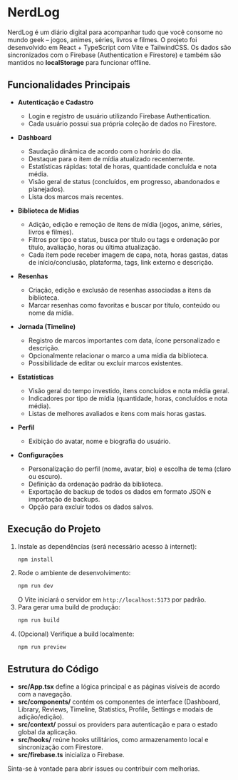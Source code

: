 # NerdLog

NerdLog é um diário digital para acompanhar tudo que você consome no mundo geek – jogos, animes, séries, livros e filmes. O projeto foi desenvolvido em React + TypeScript com Vite e TailwindCSS. Os dados são sincronizados com o Firebase (Authentication e Firestore) e também são mantidos no **localStorage** para funcionar offline.

## Funcionalidades Principais

- **Autenticação e Cadastro**
  - Login e registro de usuário utilizando Firebase Authentication.
  - Cada usuário possui sua própria coleção de dados no Firestore.

- **Dashboard**
  - Saudação dinâmica de acordo com o horário do dia.
  - Destaque para o item de mídia atualizado recentemente.
  - Estatísticas rápidas: total de horas, quantidade concluída e nota média.
  - Visão geral de status (concluídos, em progresso, abandonados e planejados).
  - Lista dos marcos mais recentes.

- **Biblioteca de Mídias**
  - Adição, edição e remoção de itens de mídia (jogos, anime, séries, livros e filmes).
  - Filtros por tipo e status, busca por título ou tags e ordenação por título, avaliação, horas ou última atualização.
  - Cada item pode receber imagem de capa, nota, horas gastas, datas de início/conclusão, plataforma, tags, link externo e descrição.

- **Resenhas**
  - Criação, edição e exclusão de resenhas associadas a itens da biblioteca.
  - Marcar resenhas como favoritas e buscar por título, conteúdo ou nome da mídia.

- **Jornada (Timeline)**
  - Registro de marcos importantes com data, ícone personalizado e descrição.
  - Opcionalmente relacionar o marco a uma mídia da biblioteca.
  - Possibilidade de editar ou excluir marcos existentes.

- **Estatísticas**
  - Visão geral do tempo investido, itens concluídos e nota média geral.
  - Indicadores por tipo de mídia (quantidade, horas, concluídos e nota média).
  - Listas de melhores avaliados e itens com mais horas gastas.

- **Perfil**
  - Exibição do avatar, nome e biografia do usuário.

- **Configurações**
  - Personalização do perfil (nome, avatar, bio) e escolha de tema (claro ou escuro).
  - Definição da ordenação padrão da biblioteca.
  - Exportação de backup de todos os dados em formato JSON e importação de backups.
  - Opção para excluir todos os dados salvos.

## Execução do Projeto

1. Instale as dependências (será necessário acesso à internet):
   ```bash
   npm install
   ```
2. Rode o ambiente de desenvolvimento:
   ```bash
   npm run dev
   ```
   O Vite iniciará o servidor em `http://localhost:5173` por padrão.
3. Para gerar uma build de produção:
   ```bash
   npm run build
   ```
4. (Opcional) Verifique a build localmente:
   ```bash
   npm run preview
   ```

## Estrutura do Código

- **src/App.tsx** define a lógica principal e as páginas visíveis de acordo com a navegação.
- **src/components/** contém os componentes de interface (Dashboard, Library, Reviews, Timeline, Statistics, Profile, Settings e modais de adição/edição).
- **src/context/** possui os providers para autenticação e para o estado global da aplicação.
- **src/hooks/** reúne hooks utilitários, como armazenamento local e sincronização com Firestore.
- **src/firebase.ts** inicializa o Firebase.

Sinta-se à vontade para abrir issues ou contribuir com melhorias.
